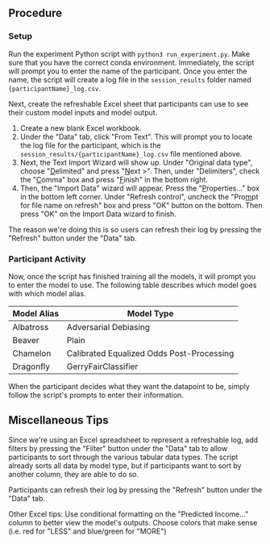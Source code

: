 

## Procedure

### Setup

Run the experiment Python script with `python3 run_experiment.py`. Make sure that you have the correct conda environment. Immediately, the script will prompt you to enter the name of the participant. Once you enter the name, the script will create a log file in the `session_results` folder named `{participantName}_log.csv`.

Next, create the refreshable Excel sheet that participants can use to see their custom model inputs and model output.
1. Create a new blank Excel workbook.
2. Under the "Data" tab, click "From Text". This will prompt you to locate the log file for the participant, which is the `session_results/{participantName}_log.csv` file mentioned above.
3. Next, the Text Import Wizard will show up. Under "Original data type", choose "<ins>D</ins>elimited" and press "<ins>N</ins>ext >". Then, under "Delimiters", check the "<ins>C</ins>omma" box and press "<ins>F</ins>inish" in the bottom right.
4. Then, the "Import Data" wizard will appear. Press the "<ins>P</ins>roperties..." box in the bottom left corner. Under "Refresh control", uncheck the "Pro<ins>m</ins>pt for file name on refresh" box and press "OK" button on the bottom. Then press "OK" on the Import Data wizard to finish.

The reason we're doing this is so users can refresh their log by pressing the "Refresh" button under the "Data" tab.

### Participant Activity

Now, once the script has finished training all the models, it will prompt you to enter the model to use. The following table describes which model goes with which model alias.

| Model Alias | Model Type                               |
| ----------- | -----------                              |
| Albatross   | Adversarial Debiasing                    |
| Beaver      | Plain                                    |
| Chamelon    | Calibrated Equalized Odds Post-Processing|
| Dragonfly   | GerryFairClassifier                      |

When the participant decides what they want the datapoint to be, simply follow the script's prompts to enter their information.


## Miscellaneous Tips
Since we're using an Excel spreadsheet to represent a refreshable log, add filters by pressing the "Filter" button under the "Data" tab to allow participants to sort through the various tabular data types.
The script already sorts all data by model type, but if participants want to sort by another column, they are able to do so.

Participants can refresh their log by pressing the "Refresh" button under the "Data" tab.

Other Excel tips:
Use conditional formatting on the "Predicted Income..." column to better view the model's outputs. Choose colors that make sense (i.e. red for "LESS" and blue/green for "MORE")


